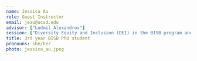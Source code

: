 ```yaml
---
name: Jessica Au
role: Guest Instructor
email: jeau@ucsd.edu
advisor: ["Ludmil Alexandrov"]
session: ["Diversity Equity and Inclusion (DEI) in the BISB program and at UCSD"]
title: 3rd year BISB PhD student
pronouns: she/her
photo: jessica_au.jpeg
---
```

